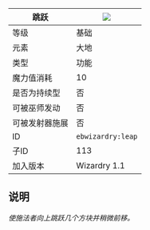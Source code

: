 | 跳跃 |![](https://github.com/Electroblob77/Wizardry/blob/1.12.2/src/main/resources/assets/ebwizardry/textures/spells/leap.png)|
|---|---|
| 等级 | 基础 |
| 元素 | 大地 |
| 类型 | 功能 |
| 魔力值消耗 | 10 |
| 是否为持续型 | 否 |
| 可被巫师发动 | 否 |
| 可被发射器施展 | 否 |
| ID | `ebwizardry:leap` |
| 子ID | 113 |
| 加入版本 | Wizardry 1.1 |
## 说明
_使施法者向上跳跃几个方块并稍微前移。_
